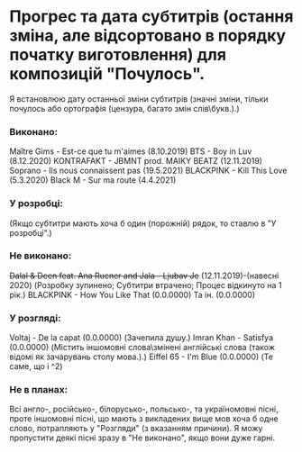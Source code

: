 # Прогрес та дата субтитрів (остання зміна, але відсортовано в порядку початку виготовлення) для композицій "Почулось".
Я встановлюю дату останньої зміни субтитрів (значні зміни, тільки почулось або ортографія (цензура, багато змін слів\букв.).)

### Виконано:
Maître Gims - Est-ce que tu m'aimes (8.10.2019)
BTS - Boy in Luv (8.12.2020)
KONTRAFAKT - JBMNT prod. MAIKY BEATZ (12.11.2019)
Soprano - Ils nous connaissent pas (19.5.2021)
BLACKPINK - Kill This Love (5.3.2020)
Black M - Sur ma route (4.4.2021)

### У розробці:
(Якщо субтитри мають хоча б один (порожній) рядок, то ставлю в "У розробці".)

### Не виконано:
~~Dalal & Deen feat. Ana Rucner and Jala - Ljubav Je~~ (12.11.2019)-(навесні 2020) (Розробку зупинено; Субтитри втрачено; Процес відкинуто на 1 рік.)
BLACKPINK - How You Like That (0.0.0000)
Та ін. (0.0.0000)

### У розгляді:
Voltaj - De la capat (0.0.0000) (Зачепила душу.)
Imran Khan - Satisfya (0.0.0000) (Містить іншомовні слова\змінені англійські слова (також відомі як зачарувань столу мова.).)
Eiffel 65 - I'm Blue (0.0.0000) (Те саме, що і ^2)

### Не в планах:
Всі англо-, російсько-, білорусько-, польсько-, та україномовні пісні, проте іншомовні пісні,
що мають з викладених вище мов хоча б одне слово, потрапляють у "Розгляди" (з вказанням причини).
Я можу пропустити деякі пісні зразу в "Не виконано", якщо вони дуже гарні.
